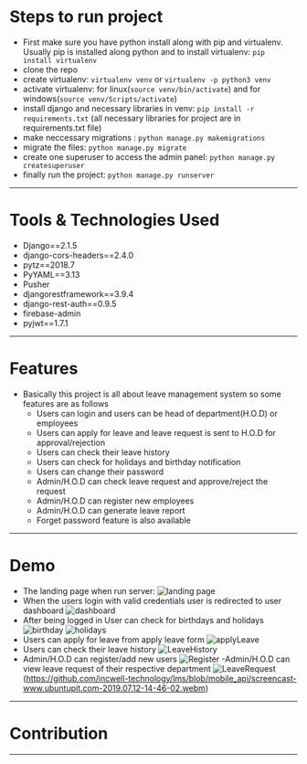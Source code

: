 # Steps to run project 
- First make sure you have python install along with pip and virtualenv. Usually pip is installed along python and to install virtualenv: ```pip install virtualenv```  
- clone the repo 
- create virtualenv: ```virtualenv venv``` or ```virtualenv -p python3 venv```
- activate virtualenv: for linux(```source venv/bin/activate```) and for windows(```source venv/Scripts/activate```)
- install django and necessary libraries in venv: ```pip install -r requirements.txt``` (all necessary libraries for project are in requirements.txt file) 
- make neccessary migrations : ```python manage.py makemigrations```
- migrate the files: ```python manage.py migrate```
- create one superuser to access the admin panel: ```python manage.py createsuperuser```
- finally run the project: ```python manage.py runserver```
----- 
# Tools & Technologies Used 
- Django==2.1.5
- django-cors-headers==2.4.0
- pytz==2018.7
- PyYAML==3.13
- Pusher
- djangorestframework==3.9.4
- django-rest-auth==0.9.5
- firebase-admin
- pyjwt==1.7.1
----- 
# Features 
- Basically this project is all about leave management system so some features are as follows
  - Users can login and users can be head of department(H.O.D) or employees
  - Users can apply for leave and leave request is sent to H.O.D for approval/rejection
  - Users can check their leave history
  - Users can check for holidays and birthday notification
  - Users can change their password
  - Admin/H.O.D can check leave request and approve/reject the request
  - Admin/H.O.D can register new employees
  - Admin/H.O.D can generate leave report
  - Forget password feature is also available
----- 
# Demo 
- The landing page when run server:
![landing page](https://github.com/incwell-technology/lms/blob/mobile_api/demo%20images/landing.png)
- When the users login with valid credentials user is redirected to user dashboard
![dashboard](https://github.com/incwell-technology/lms/blob/mobile_api/demo%20images/dashboard.png)
- After being logged in User can check for birthdays and holidays
![birthday](https://github.com/incwell-technology/lms/blob/mobile_api/demo%20images/birthday.png)
![holidays](https://github.com/incwell-technology/lms/blob/mobile_api/demo%20images/holidays.png)
- Users can apply for leave from apply leave form
![applyLeave](https://github.com/incwell-technology/lms/blob/mobile_api/demo%20images/applyLeave.png)
- Users can check their leave history
![LeaveHistory](https://github.com/incwell-technology/lms/blob/mobile_api/demo%20images/leaveHistory.png)
- Admin/H.O.D can register/add new users
![Register](https://github.com/incwell-technology/lms/blob/mobile_api/demo%20images/register.png)
-Admin/H.O.D can view leave request of their respective department
![LeaveRequest](https://github.com/incwell-technology/lms/blob/mobile_api/demo%20images/leaveRequest.png)
(https://github.com/incwell-technology/lms/blob/mobile_api/screencast-www.ubuntupit.com-2019.07.12-14-46-02.webm)

----- 
# Contribution
-----
